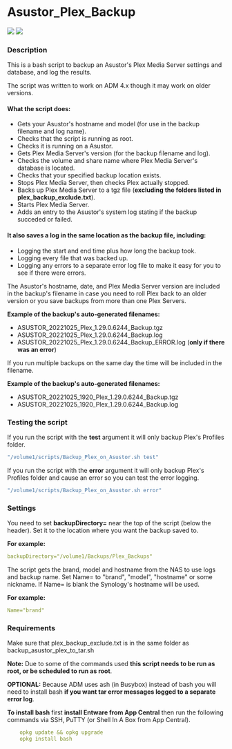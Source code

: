 # Asustor_Plex_Backup

<a href="https://github.com/007revad/Asustor_Plex_Backup/releases"><img src="https://img.shields.io/github/release/007revad/Asustor_Plex_Backup.svg"></a>
<a href="https://hits.seeyoufarm.com"><img src="https://hits.seeyoufarm.com/api/count/incr/badge.svg?url=https%3A%2F%2Fgithub.com%2F007revad%2FAsustor_Plex_Backup&count_bg=%2379C83D&title_bg=%23555555&icon=&icon_color=%23E7E7E7&title=hits&edge_flat=false"/></a>

### Description

This is a bash script to backup an Asustor's Plex Media Server settings and database, and log the results.

The script was written to work on ADM 4.x though it may work on older versions.

#### What the script does:

-   Gets your Asustor's hostname and model (for use in the backup filename and log name).
-   Checks that the script is running as root.
-   Checks it is running on a Asustor.
-   Gets Plex Media Server's version (for the backup filename and log).
-   Checks the volume and share name where Plex Media Server's database is located.
-   Checks that your specified backup location exists.
-   Stops Plex Media Server, then checks Plex actually stopped.
-   Backs up Plex Media Server to a tgz file (**excluding the folders listed in plex_backup_exclude.txt**).
-   Starts Plex Media Server.
-   Adds an entry to the Asustor's system log stating if the backup succeded or failed.

#### It also saves a log in the same location as the backup file, including:

-   Logging the start and end time plus how long the backup took.
-   Logging every file that was backed up.
-   Logging any errors to a separate error log file to make it easy for you to see if there were errors.

The Asustor's hostname, date, and Plex Media Server version are included in the backup's filename in case you need to roll Plex back to an older version or you save backups from more than one Plex Servers.

**Example of the backup's auto-generated filenames:** 
-   ASUSTOR_20221025_Plex_1.29.0.6244_Backup.tgz
-   ASUSTOR_20221025_Plex_1.29.0.6244_Backup.log
-   ASUSTOR_20221025_Plex_1.29.0.6244_Backup_ERROR.log (**only if there was an error**)

If you run multiple backups on the same day the time will be included in the filename.

**Example of the backup's auto-generated filenames:** 
-   ASUSTOR_20221025_1920_Plex_1.29.0.6244_Backup.tgz
-   ASUSTOR_20221025_1920_Plex_1.29.0.6244_Backup.log

### Testing the script

If you run the script with the **test** argument it will only backup Plex's Profiles folder.

```YAML
"/volume1/scripts/Backup_Plex_on_Asustor.sh test"
```

If you run the script with the **error** argument it will only backup Plex's Profiles folder and cause an error so you can test the error logging.

```YAML
"/volume1/scripts/Backup_Plex_on_Asustor.sh error"
```

### Settings

You need to set **backupDirectory=** near the top of the script (below the header). Set it to the location where you want the backup saved to. 

**For example:**

```YAML
backupDirectory="/volume1/Backups/Plex_Backups"
```

The script gets the brand, model and hostname from the NAS to use logs and backup name.
Set Name= to "brand", "model", "hostname" or some nickname. If Name= is blank the Synology's hostname will be used.

**For example:**

```YAML
Name="brand"
```

### Requirements

Make sure that plex_backup_exclude.txt is in the same folder as backup_asustor_plex_to_tar.sh

**Note:** Due to some of the commands used **this script needs to be run as root, or be scheduled to run as root**.

**OPTIONAL:** 
Because ADM uses ash (in Busybox) instead of bash you will need to install bash **if you want tar error messages logged to a separate error log**.

**To install bash** first **install Entware from App Central** then run the following commands via SSH, PuTTY (or Shell In A Box from App Central).
```YAML
    opkg update && opkg upgrade
    opkg install bash
```

